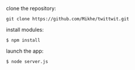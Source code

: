 clone the repository:

    git clone https://github.com/Mikhe/twittwit.git

install modules:

    $ npm install
    
launch the app:
    
    $ node server.js
